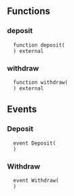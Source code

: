 


## Functions
### deposit
```solidity
  function deposit(
  ) external
```




### withdraw
```solidity
  function withdraw(
  ) external
```




## Events
### Deposit
```solidity
  event Deposit(
  )
```



### Withdraw
```solidity
  event Withdraw(
  )
```



